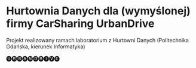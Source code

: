 # Hurtownia Danych dla (wymyślonej) firmy CarSharing UrbanDrive
Projekt realizowany ramach laboratorium z Hurtowni Danych (Politechnika Gdańska, kierunek Informatyka)


🅤🅡🅑🅐🅝🅓🅡🅘🅥🅔
